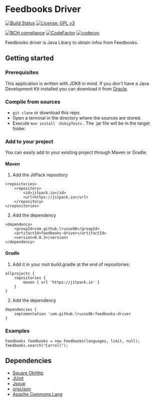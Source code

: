 # Feedbooks Driver
[![Build Status](https://travis-ci.com/lrusso96/feedbooks-driver.svg?token=uoNxtXYBDHpqERGMiZA8&branch=master)](https://travis-ci.com/lrusso96/feedbooks-driver) 
[![License: GPL v3](https://img.shields.io/badge/License-GPL%20v3-blue.svg)](https://www.gnu.org/licenses/gpl-3.0)

[![BCH compliance](https://bettercodehub.com/edge/badge/lrusso96/feedbooks-driver?branch=master)](https://bettercodehub.com/)
[![CodeFactor](https://www.codefactor.io/repository/github/lrusso96/feedbooks-driver/badge)](https://www.codefactor.io/repository/github/lrusso96/feedbooks-driver)
[![codecov](https://codecov.io/gh/lrusso96/feedbooks-driver/branch/master/graph/badge.svg)](https://codecov.io/gh/lrusso96/feedbooks-driver)

Feedbooks driver is Java Libary to obtain infos from Feedbooks.

## Getting started

### Prerequisites
This application is written with JDK8 in mind. If you don't have a Java Development Kit installed you can download it from [Oracle](http://www.oracle.com/technetwork/java/javase/downloads/index.html).

### Compile from sources
-  `git clone` or download this repo.
-  Open a terminal in the directory where the sources are stored.
-  Execute `mvn install -DskipTests` . The .jar file will be in the target folder.

### Add to your project

You can easily add to your existing project through Maven or Gradle.

#### Maven

1) Add the JitPack repository
```
<repositories>
	<repository>
	    <id>jitpack.io</id>
		<url>https://jitpack.io</url>
	</repository>
</repositories>
```
2) Add the dependency
```
<dependency>
    <groupId>com.github.lrusso96</groupId>
    <artifactId>feedbooks-driver</artifactId>
    <version>0.0.3</version>
</dependency>
```

#### Gradle

1) Add it in your root build.gradle at the end of repositories:
```
allprojects {
    repositories {
		maven { url 'https://jitpack.io' }
	}
}
```
2) Add the dependency
```
dependencies {
    implementation 'com.github.lrusso96:feedbooks-driver
}
```

### Examples
```
Feedbooks feedbooks = new Feedbooks(languages, limit, null);
feedbooks.search("Carroll");
 ```

 ## Dependencies
-  [Square OkHttp](https://github.com/square/okhttp)
-  [JUnit](https://github.com/junit-team/junit4)
-  [Jsoup](https://github.com/jhy/jsoup)
-  [org/Json](https://github.com/stleary/JSON-java)
-  [Apache Commons Lang](https://commons.apache.org/proper/commons-lang/)
